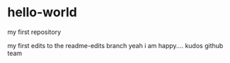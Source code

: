# hello-world
my first repository

my first edits to the readme-edits branch yeah i am happy....
kudos github team
